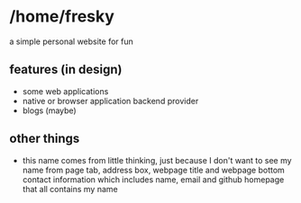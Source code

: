 # /home/fresky

a simple personal website for fun

## features (in design)

- some web applications
- native or browser application backend provider
- blogs (maybe)

## other things

- this name comes from little thinking, just because I don't want to see my 
  name from page tab, address box, webpage title and webpage bottom contact 
  information which includes name, email and github homepage that all 
  contains my name

